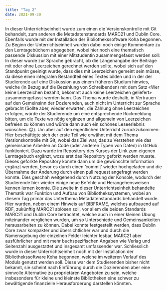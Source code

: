 ```yaml
---
title: "Tag 2"
date: 2021-09-30
---
```


In dieser Unterrichtseinheit wurde zum einen die Versionskontrolle mit Git behandelt, zum anderen die Metadatenstandards MARC21 und Dublin Core. Ebenfalls wurde mit der Installation der Bibliothekssoftware Koha begonnen. 
Zu Beginn der Unterrichtseinheit wurden dabei noch einige Kommentare zu den Lerntagebüchern abgegeben, wobei hier noch eine thematisch passende Diskussion mit einer Mitstudentin zusammengefasst werden soll: In dieser wurde zur Sprache gebracht, ob die Längenangabe der Beiträge mit oder ohne Leerzeichen gerechnet werden sollte, wobei sich auf den Standpunkt geeinigt wurde, dass dies mit Leerzeichen gemeint sein müsse, da diese einen integralen Bestandteil eines Textes bilden und in der der Studierende auf eine Diskussion aus einem früheren Studium hinwies, welche (in Bezug auf die Bezahlung von Schreibenden) mit dem Satz «Wer keine Leerzeichen bezahlt, bekommt auch keine Leerzeichen geliefert» zusammengefasst werden kann. Das Thema wurde deshalb, in Vertrauen auf den Gemeinsinn der Dozierenden, auch nicht im Unterricht zur Sprache gebracht (Sollte aber, wieder erwarten, die Zählung ohne Leerzeichen erfolgen, würde der Studierende um eine entsprechende Rückmeldung bitten, um die Texte wo nötig ergänzen und allgemein von Leerzeichen befreien zu können und würde dann auch ein schönes Leseerlebnis wünschen. 😊).
Um aber auf den eigentlichen Unterricht zurückzukommen: Hier beschäftigte sich der erste Teil wie erwähnt mit dem Thema Versionskontrolle mit Git, wobei das Ziel war, das zu Verstehen wie das gemeinsame Arbeiten an Code (oder anderen Typen von Daten) in GitHub funktioniert. Dazu wurde im Repository des Kurses der Link zum eigenen Lerntagebuch ergänzt, wozu erst das Repository geforkt werden musste. Dieses geforkte Repository konnte dann um die gewünschte Information ergänzt werden, bevor es durch einen ‘commit’ wieder hochgeladen und die Übernahme der Änderung durch einen pull request angefragt werden konnte. Dies geschah weitgehend durch Nutzung der Konsole, wodurch der Studierende hier wieder einige neue Befehle und Herangehensweisen kennen lernen konnte. 
Die zweite in dieser Unterrichtseinheit behandelte Thematik war Funktion und Aufbau von Bibliothekssystemen, wobei an diesem Tag primär das Unterthema Metadatenstandards behandelt wurde. Hier wurden, neben einem Hinweis auf BIBFRAME, welches aufbauend auf RDF, zukünftig MARC21 ablösen soll, vor allem die beiden Standards MARC21 und Dublin Core betrachtet, welche auch in einer kleinen Übung miteinander verglichen wurden, um so Unterschiede und Gemeinsamkeiten herausarbeiten zu können. Dabei konnte festgestellt werden, dass Dublin Core zwar kompakter und übersichtlicher war und durch die Namensgebung der einzelnen Felder leichter lesbar, MARC21 aber ausführlicher und mit mehr buchspezifischen Angaben wie Verlag und Seitenzahl ausgestattet und insgesamt umfassender war. 
Schliesslich wurde in dieser Unterrichtseinheit noch mit der Installation der Bibliothekssoftware Koha begonnen, welche im weiteren Verlauf des Moduls genutzt werden soll. Diese war dem Studierenden bisher nicht bekannt, sie scheint nach Einführung durch die Dozierenden aber eine sinnvolle Alternative zu proprietären Angeboten zu sein, welche insbesondere für kleine und kleinste Bibliotheken eine schwer zu bewältigende finanzielle Herausforderung darstellen könnten. 

